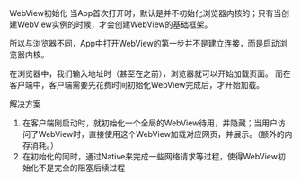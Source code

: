 WebView初始化
当App首次打开时，默认是并不初始化浏览器内核的；只有当创建WebView实例的时候，才会创建WebView的基础框架。

所以与浏览器不同，App中打开WebView的第一步并不是建立连接，而是启动浏览器内核。

在浏览器中，我们输入地址时（甚至在之前），浏览器就可以开始加载页面。
而在客户端中，客户端需要先花费时间初始化WebView完成后，才开始加载。


解决方案
1. 在客户端刚启动时，就初始化一个全局的WebView待用，并隐藏；当用户访问了WebView时，直接使用这个WebView加载对应网页，并展示。（额外的内存消耗。）
2. 在初始化的同时，通过Native来完成一些网络请求等过程，使得WebView初始化不是完全的阻塞后续过程
